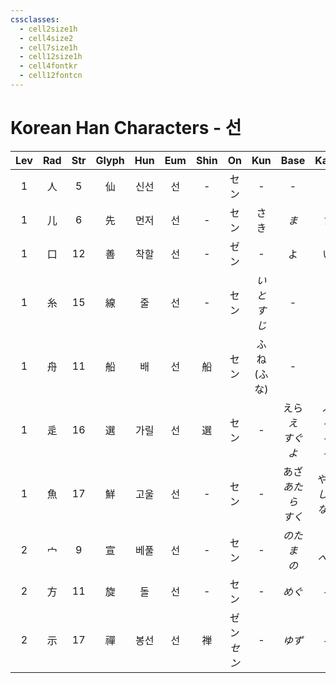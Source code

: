 ```yaml
---
cssclasses:
  - cell2size1h
  - cell4size2
  - cell7size1h
  - cell12size1h
  - cell4fontkr
  - cell12fontcn
---
```


# Korean Han Characters - 선

| Lev | Rad | Str | Glyph | Hun | Eum | Shin |     On     |    Kun     |         Base         |        Kana        | Simp |     Man      |  Can  |  Viet  |
| :-: | :-: | :-: | :---: | :-: | :-: | :--: | :--------: | :--------: | :------------------: | :----------------: | :--: | :----------: | :---: | :----: |
|  1  |  人  |  5  |   仙   | 신선  |  선  |  -   |     セン     |     -      |          -           |         -          |  -   |     xiān     | sin1  |  tiên  |
|  1  |  儿  |  6  |   先   | 먼저  |  선  |  -   |     セン     |     さき     |         *ま*          |        *ず*         |  -   |     xiān     | sin1  |  tiên  |
|  1  |  口  | 12  |   善   | 착할  |  선  |  -   |     ゼン     |     -      |          よ           |         い          |  -   |     shàn     | sin6  | thiện  |
|  1  |  糸  | 15  |   線   |  줄  |  선  |  -   |     セン     | *いと<br>すじ* |          -           |         -          |  -   |     xiàn     | sin3  | tuyến  |
|  1  |  舟  | 11  |   船   |  배  |  선  |  船   |     セン     | ふね<br>(ふな) |          -           |         -          |  -   |    chuán     | syun4 | thuyền |
|  1  |  辵  | 16  |   選   | 가릴  |  선  |  選   |     セン     |     -      | えら<br>*え<br>すぐ<br>よ* | ぶ<br>*る<br>る<br>る* |  选   |     xuǎn     | syun2 | tuyển  |
|  1  |  魚  | 17  |   鮮   | 고울  |  선  |  -   |     セン     |     -      |  あざ<br>*あたら<br>すく*   |  やか<br>*しい<br>ない*  |  鲜   | xiān<br>xiǎn | sin1  |  tiên  |
|  2  |  宀  |  9  |   宣   | 베풀  |  선  |  -   |     セン     |     -      |      *のたま<br>の*      |     *う<br>べる*      |  -   |     xuān     | syun1 | tuyên  |
|  2  |  方  | 11  |   旋   |  돌  |  선  |  -   |     セン     |     -      |         *めぐ*         |        *る*         |  -   | xuán<br>xuàn | syun4 |  toàn  |
|  2  |  示  | 17  |   禪   | 봉선  |  선  |  禅   | ゼン<br>*セン* |     -      |         *ゆず*         |        *る*         |  禅   | chán<br>shàn | sim4  | thiền  |
